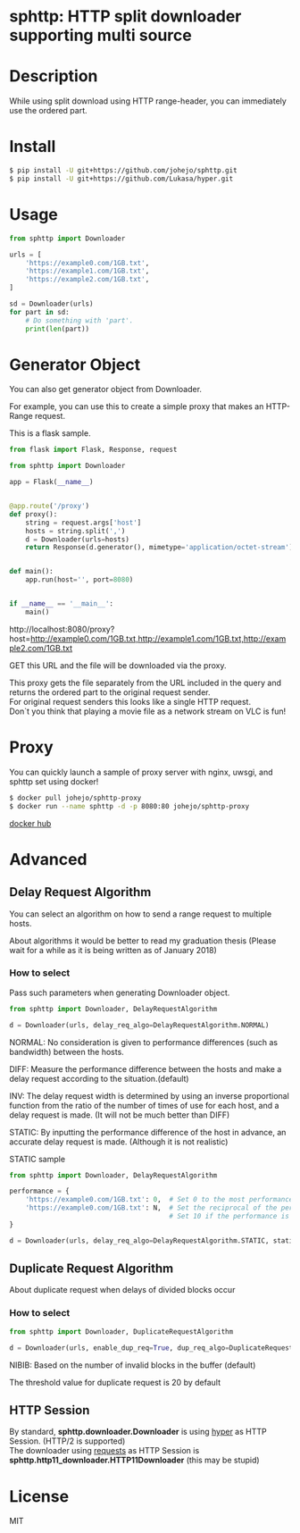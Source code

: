 sphttp: HTTP split downloader supporting multi source
===============================================

# Description
While using split download using HTTP range-header, you can immediately use the ordered part.

# Install
```bash
$ pip install -U git+https://github.com/johejo/sphttp.git
$ pip install -U git+https://github.com/Lukasa/hyper.git
```

# Usage

```python
from sphttp import Downloader

urls = [
    'https://example0.com/1GB.txt', 
    'https://example1.com/1GB.txt', 
    'https://example2.com/1GB.txt', 
]

sd = Downloader(urls)
for part in sd:
    # Do something with 'part'.
    print(len(part))
```

# Generator Object
You can also get generator object from Downloader. 

For example, you can use this to create a simple proxy that makes an HTTP-Range request.

This is a flask sample. 

```python
from flask import Flask, Response, request

from sphttp import Downloader

app = Flask(__name__)


@app.route('/proxy')
def proxy():
    string = request.args['host']
    hosts = string.split(',')
    d = Downloader(urls=hosts)
    return Response(d.generator(), mimetype='application/octet-stream')


def main():
    app.run(host='', port=8080)


if __name__ == '__main__':
    main()
```
http://localhost:8080/proxy?host=http://example0.com/1GB.txt,http://example1.com/1GB.txt,http://example2.com/1GB.txt

GET this URL and the file will be downloaded via the proxy.

This proxy gets the file separately from the URL included in the query and returns the ordered part to the original request sender.  
For original request senders this looks like a single HTTP request.  
Don`t you think that playing a movie file as a network stream on VLC is fun!

# Proxy

You can quickly launch a sample of proxy server with nginx, uwsgi, and sphttp set using docker!

```bash
$ docker pull johejo/sphttp-proxy
$ docker run --name sphttp -d -p 8080:80 johejo/sphttp-proxy
```

[docker hub](https://hub.docker.com/r/johejo/sphttp-proxy/)

# Advanced

## Delay Request Algorithm
You can select an algorithm on how to send a range request to multiple hosts. 

About algorithms it would be better to read my graduation thesis (Please wait for a while as it is being written as of January 2018)

### How to select
Pass such parameters when generating Downloader object.

```python
from sphttp import Downloader, DelayRequestAlgorithm

d = Downloader(urls, delay_req_algo=DelayRequestAlgorithm.NORMAL)
```

NORMAL: No consideration is given to performance differences (such as bandwidth) between the hosts.

DIFF: Measure the performance difference between the hosts and make a delay request according to the situation.(default)

INV: The delay request width is determined by using an inverse proportional function from the ratio of the number of times of use for each host, and a delay request is made. (It will not be much better than DIFF)

STATIC: By inputting the performance difference of the host in advance, an accurate delay request is made. (Although it is not realistic)

STATIC sample

```python
from sphttp import Downloader, DelayRequestAlgorithm

performance = {
    'https://example0.com/1GB.txt': 0,  # Set 0 to the most performance host
    'https://example0.com/1GB.txt': N,  # Set the reciprocal of the performance ratio with N with the best performance server. 
                                        # Set 10 if the performance is 1/10 of the server like the most performance.
}

d = Downloader(urls, delay_req_algo=DelayRequestAlgorithm.STATIC, static_delay_req_vals=performance)
```

## Duplicate Request Algorithm
About duplicate request when delays of divided blocks occur

### How to select

```python
from sphttp import Downloader, DuplicateRequestAlgorithm

d = Downloader(urls, enable_dup_req=True, dup_req_algo=DuplicateRequestAlgorithm.NIBIB, invalid_block_count_threshold=30)
```

NIBIB: Based on the number of invalid blocks in the buffer (default)

The threshold value for duplicate request is 20 by default

## HTTP Session

By standard, **sphttp.downloader.Downloader** is using [hyper](https://github.com/Lukasa/hyper) as HTTP Session.  (HTTP/2 is supported)  
The downloader using [requests](https://github.com/requests/requests) as HTTP Session is **sphttp.http11_downloader.HTTP11Downloader** (this may be stupid)

# License
MIT
